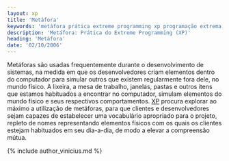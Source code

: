 ```yaml
---
layout: xp
title: 'Metáfora'
keywords: 'metáfora prática extreme programming xp programação extrema'
description: 'Metáfora: Prática do Extreme Programming (XP)'
heading: 'Metáfora'
date: '02/10/2006'
---
```


Metáforas são usadas frequentemente durante o desenvolvimento de sistemas, na medida em que os
desenvolvedores criam elementos dentro do computador para simular outros que existem regularmente
fora dele, no mundo físico. A lixeira, a mesa de trabalho, janelas, pastas e outros itens que estamos habituados a encontrar no computador, simulam elementos do mundo físico e seus respectivos comportamentos. [XP][] procura explorar ao máximo a utilização de metáforas, para que clientes e desenvolvedores sejam capazes de estabelecer uma vocabulário apropriado para o projeto, repleto de nomes representando elementos físicos com os quais os clientes estejam habituados em seu dia-a-dia, de modo a elevar a compreensão mútua.

{% include author_vinicius.md %}

[XP]:			/xp